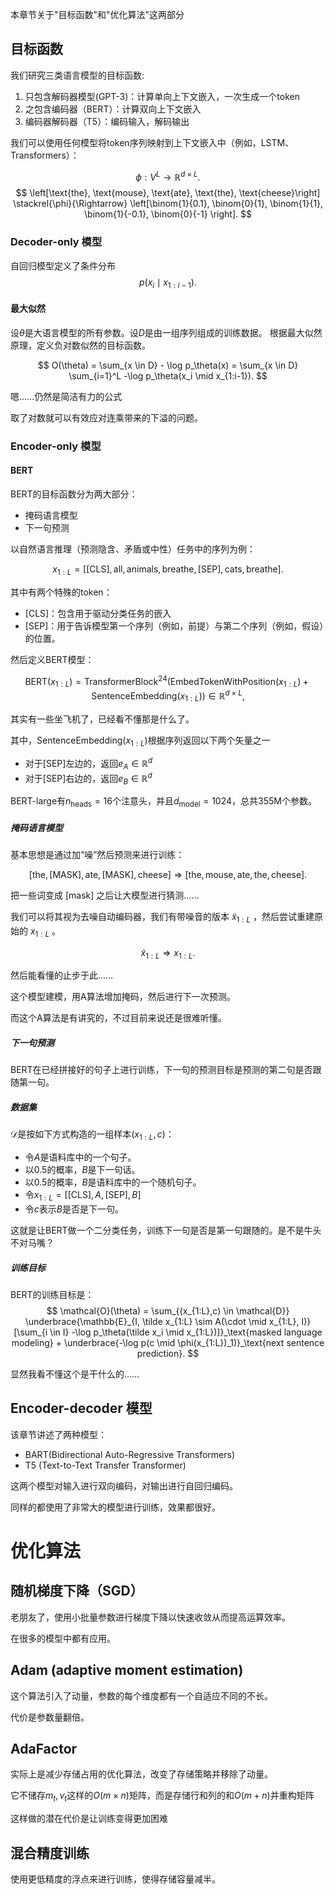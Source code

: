 本章节关于"目标函数"和"优化算法"这两部分

## 目标函数

我们研究三类语言模型的目标函数:

1. 只包含解码器模型(GPT-3)：计算单向上下文嵌入，一次生成一个token
2. 之包含编码器（BERT）：计算双向上下文嵌入
3. 编码器解码器（T5）：编码输入，解码输出

我们可以使用任何模型将token序列映射到上下文嵌入中（例如，LSTM、Transformers）：

$$
\phi : V^L \to \mathbb{R}^{d \times L}. 
$$
$$
\left[\text{the}, \text{mouse}, \text{ate}, \text{the}, \text{cheese}\right] \stackrel{\phi}{\Rightarrow} \left[\binom{1}{0.1}, \binom{0}{1}, \binom{1}{1}, \binom{1}{-0.1}, \binom{0}{-1} \right].
$$

### Decoder-only 模型

自回归模型定义了条件分布
$$
p(x_i \mid x_{1:i-1}).
$$

#### 最大似然

设$\theta$是大语言模型的所有参数。设$D$是由一组序列组成的训练数据。
根据最大似然原理，定义负对数似然的目标函数。

$$
O(\theta) = \sum_{x \in D} - \log p_\theta(x) = \sum_{x \in D} \sum_{i=1}^L -\log p_\theta(x_i \mid x_{1:i-1}).
$$

嗯……仍然是简洁有力的公式

取了对数就可以有效应对连乘带来的下溢的问题。

### Encoder-only 模型

#### BERT

BERT的目标函数分为两大部分：

- 掩码语言模型
- 下一句预测

以自然语言推理（预测隐含、矛盾或中性）任务中的序列为例：

$$
x_{1:L} = [\text{[CLS]}, \text{all}, \text{animals}, \text{breathe}, \text{[SEP]}, \text{cats}, \text{breathe}].
$$

其中有两个特殊的token：
- $\text{[CLS]}$：包含用于驱动分类任务的嵌入
- $\text{[SEP]}$：用于告诉模型第一个序列（例如，前提）与第二个序列（例如，假设）的位置。

然后定义BERT模型：

$$
\text{BERT}(x_{1:L}) = \text{TransformerBlock}^{24}(\text{EmbedTokenWithPosition}(x_{1:L}) + \text{SentenceEmbedding}(x_{1:L})) \in \mathbb{R}^{d \times L},
$$

其实有一些坐飞机了，已经看不懂那是什么了。

其中，$\text{SentenceEmbedding}(x_{1:L})$根据序列返回以下两个矢量之一
- 对于$\text{[SEP]}$左边的，返回$e_A \in \mathbb{R}^d$
- 对于$\text{[SEP]}$右边的，返回$e_B \in \mathbb{R}^d$

BERT-large有$n_\text{heads} = 16$个注意头，并且$d_\text{model} = 1024$，总共355M个参数。

##### 掩码语言模型

基本思想是通过加“噪”然后预测来进行训练：

$$
[\text{the}, \text{[MASK]}, \text{ate}, \text{[MASK]}, \text{cheese}] \Rightarrow [\text{the}, \text{mouse}, \text{ate}, \text{the}, \text{cheese}].
$$

把一些词变成 [mask] 之后让大模型进行猜测……

我们可以将其视为去噪自动编码器，我们有带噪音的版本 $\tilde x_{1:L}$ ，然后尝试重建原始的 $x_{1:L}$ 。

$$
\tilde x_{1:L} \Rightarrow x_{1:L}.
$$

然后能看懂的止步于此……

这个模型建模，用A算法增加掩码，然后进行下一次预测。

而这个A算法是有讲究的，不过目前来说还是很难听懂。

##### 下一句预测

BERT在已经拼接好的句子上进行训练，下一句的预测目标是预测的第二句是否跟随第一句。

##### 数据集

$\mathcal{D}$是按如下方式构造的一组样本$(x_{1:L}, c)$：
- 令$A$是语料库中的一个句子。
- 以0.5的概率，$B$是下一句话。
- 以0.5的概率，$B$是语料库中的一个随机句子。
- 令$x_{1:L} = [\text{[CLS]}, A, \text{[SEP]}, B]$
- 令$c$表示$B$是否是下一句。

这就是让BERT做一个二分类任务，训练下一句是否是第一句跟随的。是不是牛头不对马嘴？

##### 训练目标

BERT的训练目标是：
$$
\mathcal{O}(\theta) = \sum_{(x_{1:L},c) \in \mathcal{D}} \underbrace{\mathbb{E}_{I, \tilde x_{1:L} \sim A(\cdot \mid x_{1:L}, I)}[\sum_{i \in I} -\log p_\theta(\tilde x_i \mid x_{1:L})]}_\text{masked language modeling} + \underbrace{-\log p(c \mid \phi(x_{1:L})_1)}_\text{next sentence prediction}.
$$

显然我看不懂这个是干什么的……

## Encoder-decoder 模型

该章节讲述了两种模型：

- BART(Bidirectional Auto-Regressive Transformers)
- T5 (Text-to-Text Transfer Transformer)

这两个模型对输入进行双向编码，对输出进行自回归编码。

同样的都使用了非常大的模型进行训练，效果都很好。

# 优化算法

## 随机梯度下降（SGD）

老朋友了，使用小批量参数进行梯度下降以快速收敛从而提高运算效率。

在很多的模型中都有应用。

## Adam (adaptive moment estimation)

这个算法引入了动量，参数的每个维度都有一个自适应不同的不长。

代价是参数量翻倍。

## AdaFactor
实际上是减少存储占用的优化算法，改变了存储策略并移除了动量。

它不储存$m_t,v_t$这样的$O(m \times n)$矩阵，而是存储行和列的和$O(m + n)$并重构矩阵

这样做的潜在代价是让训练变得更加困难

## 混合精度训练

使用更低精度的浮点来进行训练，使得存储容量减半。